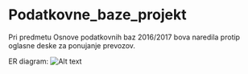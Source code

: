 # Podatkovne_baze_projekt
Pri predmetu Osnove podatkovnih baz 2016/2017 bova naredila protip oglasne deske za ponujanje prevozov.

ER diagram:
![Alt text](/path/to/er.png?raw=true "Optional Title")
